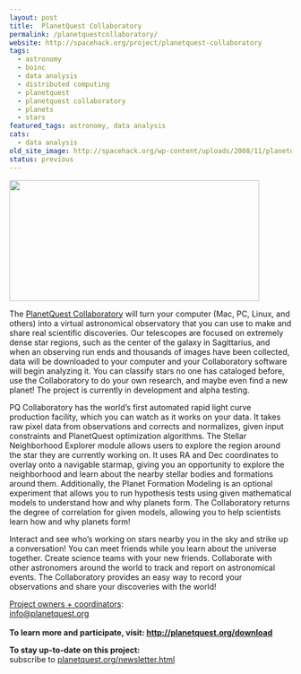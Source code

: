 ```yaml
---
layout: post
title:  PlanetQuest Collaboratory
permalink: /planetquestcollaboratory/
website: http://spacehack.org/project/planetquest-collaboratory
tags: 
  - astronomy
  - boinc
  - data analysis
  - distributed computing
  - planetquest
  - planetquest collaboratory
  - planets
  - stars
featured_tags: astronomy, data analysis
cats: 
  - data analysis
old_site_image: http://spacehack.org/wp-content/uploads/2008/11/planetquest.jpg
status: previous
---
```


<div class = "scrape_from_old_wordpress">

<p><img class="alignnone size-medium wp-image-138" src="http://spacehack.org/wp-content/uploads/2008/11/planetquest.jpg" alt="" width="446" height="216" /></p>
<p>The <a href="http://www.planetquest.org/download/">PlanetQuest Collaboratory</a> will turn your computer (Mac, PC, Linux, and others) into a virtual astronomical observatory that you can use to make and share real scientific discoveries. Our telescopes are focused on extremely dense star regions, such as the center of the galaxy in Sagittarius, and when an observing run ends and thousands of images have been collected, data will be downloaded to your computer and your Collaboratory software will begin analyzing it. You can classify stars no one has cataloged before, use the Collaboratory to do your own research, and maybe even find a new planet! The project is currently in development and alpha testing.</p>
<p>PQ Collaboratory has the world&#8217;s first automated rapid light curve production facility, which you can watch as it works on your data. It takes raw pixel data from observations and corrects and normalizes, given input constraints and PlanetQuest optimization algorithms. The Stellar Neighborhood Explorer module allows users to explore the region around the star they are currently working on. It uses RA and Dec coordinates to overlay onto a navigable starmap, giving you an opportunity to explore the neighborhood and learn about the nearby stellar bodies and formations around them. Additionally, the Planet Formation Modeling is an optional experiment that allows you to run hypothesis tests using given mathematical models to understand how and why planets form. The Collaboratory returns the degree of correlation for given models, allowing you to help scientists learn how and why planets form!</p>
<p>Interact and see who&#8217;s working on stars nearby you in the sky and strike up a conversation! You can meet friends while you learn about the universe together. Create science teams with your new friends. Collaborate with other astronomers around the world to track and report on astronomical events. The Collaboratory provides an easy way to record your observations and share your discoveries with the world!</p>
<p><span style="text-decoration: underline;">Project owners + coordinators</span>:<br />
<a href="mailto:info@planetquest.org">info@planetquest.org</a><br />
<!--supplement--><br />
<strong>To learn more and participate, visit: <a href="http://www.planetquest.org/download/">http://planetquest.org/download</a></strong></p>
<p><strong>To stay up-to-date on this project:<br />
</strong>  subscribe to <a href="http://www.planetquest.org/newsletter.html">planetquest.org/newsletter.html</a><strong></strong></p>


</div>